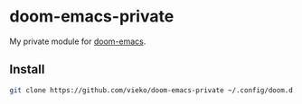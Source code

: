 # doom-emacs-private

My private module for [doom-emacs](https://github.com/hlissner/doom-emacs).

## Install
``` sh
git clone https://github.com/vieko/doom-emacs-private ~/.config/doom.d
```
